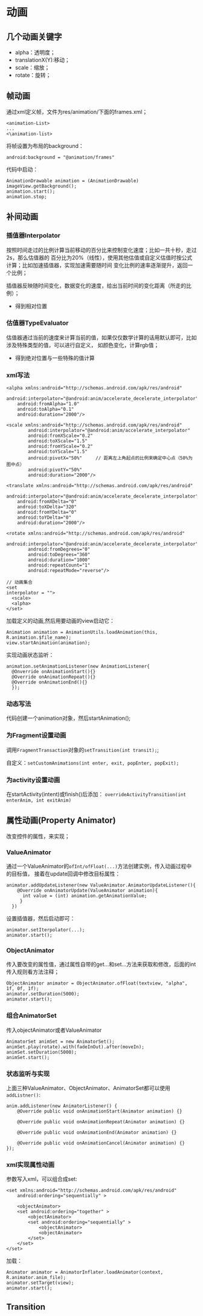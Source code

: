 # 动画
## 几个动画关键字
- alpha：透明度；
- translationX(Y):移动；
- scale：缩放；
- rotate：旋转；
## 帧动画
通过xml定义帧，文件为res/animation/下面的frames.xml；
```
<animation-List>
...
<\animation-list>
```
将帧设置为布局的background：
```
android:background = "@animation/frames"
```
代码中启动：
```
AnimationDrawable animation = (AnimationDrawable) imageView.getBackground();
animation.start();
animation.stop;
```

## 补间动画
### 插值器Interpolator
按照时间走过的比例计算当前移动的百分比来控制变化速度；比如一共十秒，走过2s，那么估值器的
百分比为20%（线性），使用其他估值或自定义估值时按公式计算；比如加速插值器，实现加速需要随时间
变化比例的速率逐渐提升，返回一个比例；

插值器反映随时间变化，数据变化的速度，给出当前时间的变化距离（所走的比例）；
- 得到相对位置

### 估值器TypeEvaluator
估值器通过当前的速度来计算当前的值，如果仅仅数学计算的话用默认即可，比如涉及特殊类型的值，可以进行自定义，
如颜色变化，计算rgb值；
- 得到绝对位置与一些特殊的值计算

### xml写法
```
<alpha xmlns:android="http://schemas.android.com/apk/res/android"  
    android:interpolator="@android:anim/accelerate_decelerate_interpolator"  
    android:fromAlpha="1.0"  
    android:toAlpha="0.1"  
    android:duration="2000"/>

<scale xmlns:android="http://schemas.android.com/apk/res/android"  
        android:interpolator="@android:anim/accelerate_interpolator"  
        android:fromXScale="0.2"  
        android:toXScale="1.5"  
        android:fromYScale="0.2"  
        android:toYScale="1.5"  
        android:pivotX="50%"     // 距离左上角起点的比例来确定中心点（50%为图中点）
        android:pivotY="50%"  
        android:duration="2000"/>

<translate xmlns:android="http://schemas.android.com/apk/res/android"  
    android:interpolator="@android:anim/accelerate_decelerate_interpolator"  
    android:fromXDelta="0"  
    android:toXDelta="320"  
    android:fromYDelta="0"  
    android:toYDelta="0"  
    android:duration="2000"/>

<rotate xmlns:android="http://schemas.android.com/apk/res/android"  
        android:interpolator="@android:anim/accelerate_decelerate_interpolator"  
        android:fromDegrees="0"  
        android:toDegrees="360"  
        android:duration="1000"  
        android:repeatCount="1"  
        android:repeatMode="reverse"/>

// 动画集合
<set
interpolator = "">
  <scale>
  <alpha>
</set>
```
加载定义的动画,然后用要动画的view启动它：
```
Animation animation = AnimationUtils.loadAnimation(this, R.animation.$file_name);
view.startAnimation(animation);
```
实现动画状态监听：
```
animation.setAnimationListener(new AnimationListener{
  @Onverride onAnimationStart(){}
  @Override onAnimationRepeat(){}
  @Override onAnimationEnd(){}
  });
```

### 动态写法
代码创建一个animation对象，然后startAnimation();

### 为Fragment设置动画
调用`FragmentTransaction`对象的`setTransition(int transit);`;

自定义：`setCustomAnimations(int enter, exit, popEnter, popExit);`

### 为activity设置动画
在startActivity(intent)或finish()后添加：
`overrideActivityTransition(int enterAnim, int exitAnim)`

## 属性动画(Property Animator)
改变控件的属性，来实现；

### ValueAnimator
通过一个ValueAnimator的`ofInt/ofFloat(...)`方法创建实例，传入动画过程中的目标值，
接着在update回调中修改目标属性：
```
animator.addUpdateListener(new ValueAnimator.AnimatorUpdateListener(){
    @Override onAnimatorUpdate(ValueAnimator animation){
      int value = (int) animation.getAnimationValue;
     }
  })
```
设置插值器，然后启动即可：
```
animator.setIterpolator(...);
animator.start();
```

### ObjectAnimator
传入要改变的属性值，通过属性自带的get...和set...方法来获取和修改，后面的int传入规则看方法注释；
```
ObjectAnimator animator = ObjectAnimator.ofFloat(textview, "alpha", 1f, 0f, 1f);
animator.setDuration(5000);
animator.start();
```

### 组合AnimatorSet
传入objectAnimator或者ValueAnimator
```
AnimatorSet animSet = new AnimatorSet();
animSet.play(rotate).with(fadeInOut).after(moveIn);
animSet.setDuration(5000);
animSet.start();
```

### 状态监听与实现
上面三种ValueAnimator、ObjectAnimator、AnimatorSet都可以使用`addListner()`:
```
anim.addListener(new AnimatorListener() {
	@Override public void onAnimationStart(Animator animation) {}

	@Override public void onAnimationRepeat(Animator animation) {}

	@Override public void onAnimationEnd(Animator animation) {}

	@Override public void onAnimationCancel(Animator animation) {}
});
```
### xml实现属性动画
参数写入xml，可以组合成set:
```
<set xmlns:android="http://schemas.android.com/apk/res/android"
    android:ordering="sequentially" >

    <objectAnimator>
    <set android:ordering="together" >
        <objectAnimator>
        <set android:ordering="sequentially" >
            <objectAnimator>
            <objectAnimator>
        </set>
    </set>
</set>
```
加载：
```
Animator animator = AnimatorInflater.loadAnimator(context, R.animator.anim_file);
animator.setTarget(view);
animator.start();
```

## Transition
